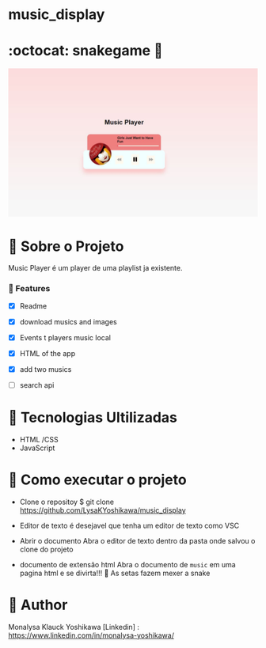 # music_display

# :octocat: snakegame :snake:


<img src="images/image.JPG"/>




  #  :rocket: Sobre o Projeto

Music Player é um player de uma playlist ja existente.

### :loudspeaker: Features 

- [x] Readme
- [x] download musics and images
- [x] Events t players music local
- [x] HTML of the app
- [x] add two musics 
- [ ] search api


# :pushpin: Tecnologias Ultilizadas

- HTML /CSS
- JavaScript


# :pushpin: Como executar o projeto

  - Clone o repositoy 
  $ git clone <https://github.com/LysaKYoshikawa/music_display>
  
  - Editor de texto
  é desejavel que tenha um editor de texto como VSC
  
  - Abrir o documento
  Abra o editor de texto dentro da pasta onde salvou o clone do projeto
  
  - documento de extensão html
  Abra o documento de ```music``` em uma pagina html e se divirta!!! :snake:
  As setas fazem mexer a snake

# :pushpin: Author
Monalysa Klauck Yoshikawa
[Linkedin] : <https://www.linkedin.com/in/monalysa-yoshikawa/>